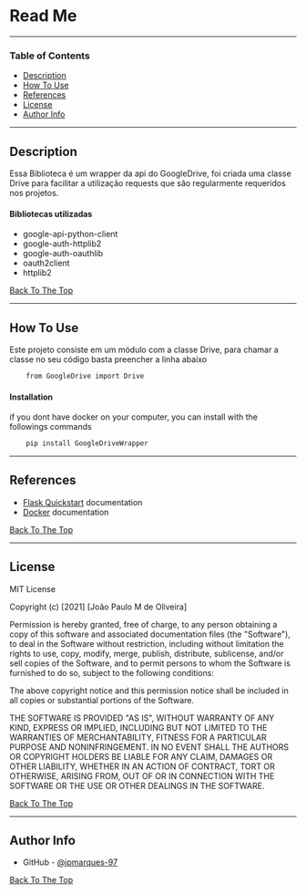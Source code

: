 # Read Me

---

### Table of Contents

- [Description](#description)
- [How To Use](#how-to-use)
- [References](#references)
- [License](#license)
- [Author Info](#author-info)

---

## Description

Essa Biblioteca é um wrapper da api do GoogleDrive, foi criada uma classe Drive para facilitar a utilização requests que são regularmente requeridos nos projetos.


#### Bibliotecas utilizadas

- google-api-python-client
- google-auth-httplib2
- google-auth-oauthlib
- oauth2client
- httplib2

[Back To The Top](#read-me)

---

## How To Use
Este projeto consiste em um módulo com a classe Drive, para chamar a classe no seu código basta preencher a linha abaixo
```html
    from GoogleDrive import Drive
```
#### Installation
if you dont have docker on your computer, you can install with the followings commands

```html
    pip install GoogleDriveWrapper
```

---

## References
 - [Flask Quickstart](https://flask.palletsprojects.com/en/2.0.x/quickstart/) documentation
 - [Docker](https://docs.docker.com/get-started/) documentation

[Back To The Top](#read-me)

---

## License

MIT License

Copyright (c) [2021] [João Paulo M de Oliveira]

Permission is hereby granted, free of charge, to any person obtaining a copy
of this software and associated documentation files (the "Software"), to deal
in the Software without restriction, including without limitation the rights
to use, copy, modify, merge, publish, distribute, sublicense, and/or sell
copies of the Software, and to permit persons to whom the Software is
furnished to do so, subject to the following conditions:

The above copyright notice and this permission notice shall be included in all
copies or substantial portions of the Software.

THE SOFTWARE IS PROVIDED "AS IS", WITHOUT WARRANTY OF ANY KIND, EXPRESS OR
IMPLIED, INCLUDING BUT NOT LIMITED TO THE WARRANTIES OF MERCHANTABILITY,
FITNESS FOR A PARTICULAR PURPOSE AND NONINFRINGEMENT. IN NO EVENT SHALL THE
AUTHORS OR COPYRIGHT HOLDERS BE LIABLE FOR ANY CLAIM, DAMAGES OR OTHER
LIABILITY, WHETHER IN AN ACTION OF CONTRACT, TORT OR OTHERWISE, ARISING FROM,
OUT OF OR IN CONNECTION WITH THE SOFTWARE OR THE USE OR OTHER DEALINGS IN THE
SOFTWARE.

[Back To The Top](#read-me)

---

## Author Info
- GitHub -  [@jpmarques-97](https://github.com/jpmarques-97/)

[Back To The Top](#read-me)


